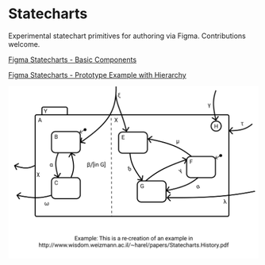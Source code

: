 # Statecharts

Experimental statechart primitives for authoring via Figma. Contributions welcome.

[Figma Statecharts - Basic Components](https://www.figma.com/file/d3XuQ01shhr0QtgmL9PjjOu9/Experiment---Visual-Formalism-for-Process-Modeling?node-id=0%3A103)

[Figma Statecharts - Prototype Example with Hierarchy](https://www.figma.com/proto/d3XuQ01shhr0QtgmL9PjjOu9/Experiment-Visual-Formalism-for-Process-Modeling?node-id=61%3A1021&scaling=min-zoom)

![Statecharts](./Playground-2.png)
